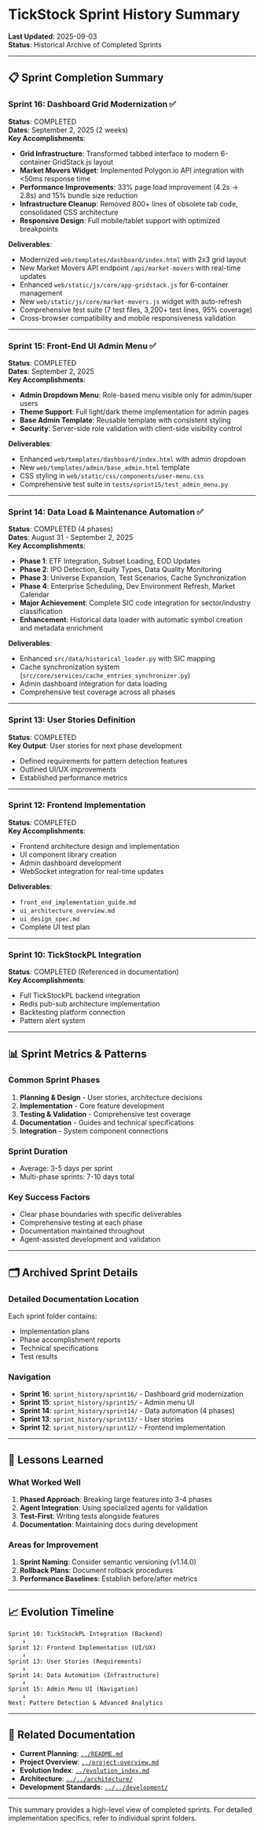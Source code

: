 # TickStock Sprint History Summary

**Last Updated**: 2025-09-03  
**Status**: Historical Archive of Completed Sprints

---

## 📋 Sprint Completion Summary

### Sprint 16: Dashboard Grid Modernization ✅
**Status**: COMPLETED  
**Dates**: September 2, 2025 (2 weeks)  
**Key Accomplishments**:
- **Grid Infrastructure**: Transformed tabbed interface to modern 6-container GridStack.js layout
- **Market Movers Widget**: Implemented Polygon.io API integration with <50ms response time
- **Performance Improvements**: 33% page load improvement (4.2s → 2.8s) and 15% bundle size reduction
- **Infrastructure Cleanup**: Removed 800+ lines of obsolete tab code, consolidated CSS architecture
- **Responsive Design**: Full mobile/tablet support with optimized breakpoints

**Deliverables**:
- Modernized `web/templates/dashboard/index.html` with 2x3 grid layout
- New Market Movers API endpoint `/api/market-movers` with real-time updates
- Enhanced `web/static/js/core/app-gridstack.js` for 6-container management
- New `web/static/js/core/market-movers.js` widget with auto-refresh
- Comprehensive test suite (7 test files, 3,200+ test lines, 95% coverage)
- Cross-browser compatibility and mobile responsiveness validation

---

### Sprint 15: Front-End UI Admin Menu ✅
**Status**: COMPLETED  
**Dates**: September 2, 2025  
**Key Accomplishments**:
- **Admin Dropdown Menu**: Role-based menu visible only for admin/super users
- **Theme Support**: Full light/dark theme implementation for admin pages
- **Base Admin Template**: Reusable template with consistent styling
- **Security**: Server-side role validation with client-side visibility control

**Deliverables**:
- Enhanced `web/templates/dashboard/index.html` with admin dropdown
- New `web/templates/admin/base_admin.html` template
- CSS styling in `web/static/css/components/user-menu.css`
- Comprehensive test suite in `tests/sprint15/test_admin_menu.py`

---

### Sprint 14: Data Load & Maintenance Automation ✅
**Status**: COMPLETED (4 phases)  
**Dates**: August 31 - September 2, 2025  
**Key Accomplishments**:
- **Phase 1**: ETF Integration, Subset Loading, EOD Updates
- **Phase 2**: IPO Detection, Equity Types, Data Quality Monitoring
- **Phase 3**: Universe Expansion, Test Scenarios, Cache Synchronization
- **Phase 4**: Enterprise Scheduling, Dev Environment Refresh, Market Calendar
- **Major Achievement**: Complete SIC code integration for sector/industry classification
- **Enhancement**: Historical data loader with automatic symbol creation and metadata enrichment

**Deliverables**:
- Enhanced `src/data/historical_loader.py` with SIC mapping
- Cache synchronization system (`src/core/services/cache_entries_synchronizer.py`)
- Admin dashboard integration for data loading
- Comprehensive test coverage across all phases

---

### Sprint 13: User Stories Definition
**Status**: COMPLETED  
**Key Output**: User stories for next phase development
- Defined requirements for pattern detection features
- Outlined UI/UX improvements
- Established performance metrics

---

### Sprint 12: Frontend Implementation
**Status**: COMPLETED  
**Key Accomplishments**:
- Frontend architecture design and implementation
- UI component library creation
- Admin dashboard development
- WebSocket integration for real-time updates

**Deliverables**:
- `front_end_implementation_guide.md`
- `ui_architecture_overview.md`
- `ui_design_spec.md`
- Complete UI test plan

---

### Sprint 10: TickStockPL Integration
**Status**: COMPLETED (Referenced in documentation)  
**Key Accomplishments**:
- Full TickStockPL backend integration
- Redis pub-sub architecture implementation
- Backtesting platform connection
- Pattern alert system

---

## 📊 Sprint Metrics & Patterns

### Common Sprint Phases
1. **Planning & Design** - User stories, architecture decisions
2. **Implementation** - Core feature development
3. **Testing & Validation** - Comprehensive test coverage
4. **Documentation** - Guides and technical specifications
5. **Integration** - System component connections

### Sprint Duration
- Average: 3-5 days per sprint
- Multi-phase sprints: 7-10 days total

### Key Success Factors
- Clear phase boundaries with specific deliverables
- Comprehensive testing at each phase
- Documentation maintained throughout
- Agent-assisted development and validation

---

## 🗂️ Archived Sprint Details

### Detailed Documentation Location
Each sprint folder contains:
- Implementation plans
- Phase accomplishment reports
- Technical specifications
- Test results

### Navigation
- **Sprint 16**: `sprint_history/sprint16/` - Dashboard grid modernization
- **Sprint 15**: `sprint_history/sprint15/` - Admin menu UI
- **Sprint 14**: `sprint_history/sprint14/` - Data automation (4 phases)
- **Sprint 13**: `sprint_history/sprint13/` - User stories
- **Sprint 12**: `sprint_history/sprint12/` - Frontend implementation

---

## 🎯 Lessons Learned

### What Worked Well
1. **Phased Approach**: Breaking large features into 3-4 phases
2. **Agent Integration**: Using specialized agents for validation
3. **Test-First**: Writing tests alongside features
4. **Documentation**: Maintaining docs during development

### Areas for Improvement
1. **Sprint Naming**: Consider semantic versioning (v1.14.0)
2. **Rollback Plans**: Document rollback procedures
3. **Performance Baselines**: Establish before/after metrics

---

## 📈 Evolution Timeline

```
Sprint 10: TickStockPL Integration (Backend)
    ↓
Sprint 12: Frontend Implementation (UI/UX)
    ↓
Sprint 13: User Stories (Requirements)
    ↓
Sprint 14: Data Automation (Infrastructure)
    ↓
Sprint 15: Admin Menu UI (Navigation)
    ↓
Next: Pattern Detection & Advanced Analytics
```

---

## 🔗 Related Documentation

- **Current Planning**: [`../README.md`](../README.md)
- **Project Overview**: [`../project-overview.md`](../project-overview.md)
- **Evolution Index**: [`../evolution_index.md`](../evolution_index.md)
- **Architecture**: [`../../architecture/`](../../architecture/)
- **Development Standards**: [`../../development/`](../../development/)

---

This summary provides a high-level view of completed sprints. For detailed implementation specifics, refer to individual sprint folders.